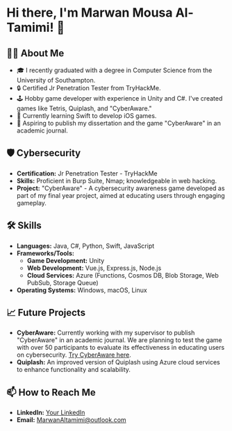 # Hi there, I'm Marwan Mousa Al-Tamimi! 👋

## 👨‍💻 About Me
- 🎓 I recently graduated with a degree in Computer Science from the University of Southampton.
- 🔒 Certified Jr Penetration Tester from TryHackMe.
- 🕹️ Hobby game developer with experience in Unity and C#. I've created games like Tetris, Quiplash, and "CyberAware."
- 🌱 Currently learning Swift to develop iOS games.
- 🚀 Aspiring to publish my dissertation and the game "CyberAware" in an academic journal.

## 🛡️ Cybersecurity
- **Certification:** Jr Penetration Tester - TryHackMe
- **Skills:** Proficient in Burp Suite, Nmap; knowledgeable in web hacking.
- **Project:** "CyberAware" - A cybersecurity awareness game developed as part of my final year project, aimed at educating users through engaging gameplay.

## 🛠 Skills
- **Languages:** Java, C#, Python, Swift, JavaScript
- **Frameworks/Tools:**
  - **Game Development:** Unity
  - **Web Development:** Vue.js, Express.js, Node.js
  - **Cloud Services:** Azure (Functions, Cosmos DB, Blob Storage, Web PubSub, Storage Queue)
- **Operating Systems:** Windows, macOS, Linux


## 📈 Future Projects
- **CyberAware:** Currently working with my supervisor to publish "CyberAware" in an academic journal. We are planning to test the game with over 50 participants to evaluate its effectiveness in educating users on cybersecurity. [Try CyberAware here](https://ma1u20.itch.io/cyberaware).
- **Quiplash:** An improved version of Quiplash using Azure cloud services to enhance functionality and scalability. 

 
## 📫 How to Reach Me
- **LinkedIn:** [Your LinkedIn](https://www.linkedin.com/in/marwan-altamimi-189258316/)
- **Email:** MarwanAltamimi@outlook.com


